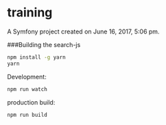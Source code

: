 training
========

A Symfony project created on June 16, 2017, 5:06 pm.


###Building the search-js

```bash
npm install -g yarn
yarn
```

Development:
```bash
npm run watch
```

production build:
```bash
npm run build
```